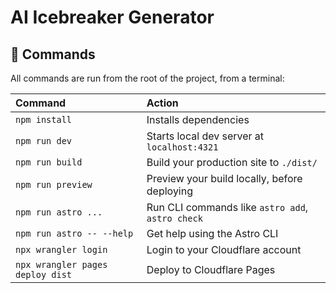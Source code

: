 # AI Icebreaker Generator

## 🧞 Commands

All commands are run from the root of the project, from a terminal:

| Command                          | Action                                           |
| :------------------------------- | :----------------------------------------------- |
| `npm install`                    | Installs dependencies                            |
| `npm run dev`                    | Starts local dev server at `localhost:4321`      |
| `npm run build`                  | Build your production site to `./dist/`          |
| `npm run preview`                | Preview your build locally, before deploying     |
| `npm run astro ...`              | Run CLI commands like `astro add`, `astro check` |
| `npm run astro -- --help`        | Get help using the Astro CLI                     |
| `npx wrangler login`             | Login to your Cloudflare account                 |
| `npx wrangler pages deploy dist` | Deploy to Cloudflare Pages                       |
